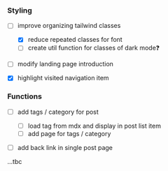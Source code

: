 ### Styling

- [ ] improve organizing tailwind classes

  - [x] reduce repeated classes for font
  - [ ] create util function for classes of dark mode❓

- [ ] modify landing page introduction
- [x] highlight visited navigation item

### Functions

- [ ] add tags / category for post

  - [ ] load tag from mdx and display in post list item
  - [ ] add page for tags / category

- [ ] add back link in single post page

...tbc
